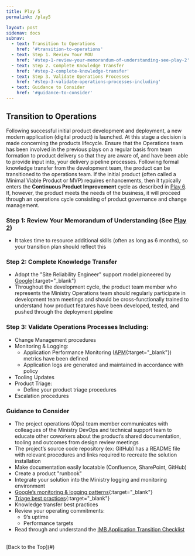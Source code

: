 ```yaml
---
title: Play 5
permalink: /play5

layout: post
sidenav: docs
subnav: 
  - text: Transition to Operations
    href: '#transition-to-operations'
  - text: Step 1. Review Your MOU 
    href: '#step-1-review-your-memorandum-of-understanding-see-play-2'
  - text: Step 2. Complete Knowledge Transfer
    href: '#step-2-complete-knowledge-transfer'
  - text: Step 3. Validate Operations Processes
    href: '#step-3-validate-operations-processes-including'
  - text: Guidance to Consider
    href: '#guidance-to-consider'
---
```

## Transition to Operations
Following successful initial product development and deployment, a new modern application (digital product) is launched. At this stage a decision is made concerning the products lifecycle. Ensure that the Operations team has been involved in the previous plays on a regular basis from team formation to product delivery so that they are aware of, and have been able to provide input into, your delivery pipeline processes. Following formal knowledge transfer from the development team, the product can be transitioned to the operations team. If the initial product (often called a Minimal Viable Product or MVP) requires enhancements, then it typically enters the **Continuous Product Improvement** cycle as described in [Play 6](/CITZ-IMB-playbook/play6). If, however, the product meets the needs of the business, it will proceed through an operations cycle consisting of product governance and change management.

### Step 1: Review Your Memorandum of Understanding (See [Play 2](/CITZ-IMB-playbook/play2))
- It takes time to resource additional skills (often as long as 6 months), so your transition plan should reflect this

### Step 2: Complete Knowledge Transfer
- Adopt the "Site Reliability Engineer" support model pioneered by [Google](https://en.wikipedia.org/wiki/Site_Reliability_Engineering){:target="_blank"}
- Throughout the development cycle, the product team member who represents the Ministry Operations team should regularly participate in development team meetings and should be cross-functionally trained to understand how product features have been developed, tested, and pushed through the deployment pipeline

### Step 3: Validate Operations Processes Including:
- Change Management procedures
- Monitoring & Logging:
  - Application Performance Monitoring ([APM](https://www.ea.oit.va.gov/EAOIT/docs/Oct_2016_Release_Docs/APM-2-2.pdf){:target="_blank"}) metrics have been defined
  - Application logs are generated and maintained in accordance with policy
- Tooling Updates
- Product Triage:
  - Define your product triage procedures
- Escalation procedures

### Guidance to Consider
-	The project operations (Ops) team member communicates with colleagues of the Ministry DevOps and technical support team to educate other coworkers about the product’s shared documentation, tooling and outcomes from design review meetings
-	The project’s source code repository (ex: GitHub) has a README file with relevant procedures and links required to recreate the solution installation
-	Make documentation easily locatable (Confluence, SharePoint, GitHub)
-	Create a product "runbook"
-	Integrate your solution into the Ministry logging and monitoring environment 
- [Google’s monitoring & logging patterns](https://cloud.google.com/solutions/hybrid-and-multi-cloud-monitoring-and-logging-patterns){:target="_blank"}
- [Triage best practices](https://dzone.com/articles/agility-meets-process-how-to-triage-requests-to-ef){:target="_blank"}
- Knowledge transfer best practices
- Review your operating commitments:
  - 9’s uptime
  - Performance targets
- Read through and understand the <a target="_blank" href="/CITZ-IMB-playbook/docs/IMB-Application-Transition-Checklist.pdf">IMB Application Transition Checklist</a>

<br/>
[Back to the Top](#)